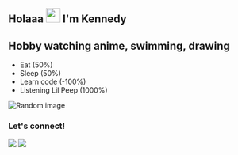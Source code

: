## Holaaa <img src="https://github.com/TheDudeThatCode/TheDudeThatCode/blob/master/Assets/Hi.gif" width="29px"> I'm Kennedy

## Hobby watching anime, swimming, drawing
- Eat (50%)
- Sleep (50%)
- Learn code (-100%)
- Listening Lil Peep (1000%)

![Random image](https://telegra.ph/file/42934a3f63d07274d2de6.jpg)

### Let's connect!
<p>
    <a href="https://t.me/xgothboi" target="blank"><img src="https://img.shields.io/badge/sena-30302f?style=flat&logo=telegram" /></a>
    <a href="https://instagram.com/acxken._" target="blank"><img src="https://img.shields.io/badge/kennedy._-30302f?style=flat&logo=instagram" /></a>
